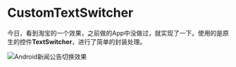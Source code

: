 # CustomTextSwitcher

今日，看到淘宝的一个效果，之前做的App中没做过，就实现了一下。使用的是原生的控件**TextSwitcher**，进行了简单的封装处理。

![Android新闻公告切换效果](https://github.com/xiaoyaomeng/CustomTextSwitcher/blob/master/imgs/example_image.gif?raw=true)

